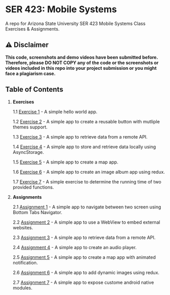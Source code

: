 # SER 423: Mobile Systems

A repo for Arizona State University SER 423 Mobile Systems Class Exercises & Assignments.

## :warning: Disclaimer

**This code, screenshots and demo videos have been submitted before. Therefore, please DO NOT COPY any of the code or the screenshots or videos included in this repo into your project submission or you might face a plagiarism case.**

## Table of Contents

1. **Exercises**

   1.1 [Exercise 1](./exercises/exercise-1/README.md) - A simple hello world app.

   1.2 [Exercise 2](./exercises/exercise-2/README.md) - A simple app to create a reusable button with mutliple themes support.

   1.3 [Exercise 3](./exercises//exercise-3/README.md) - A simple app to retrieve data from a remote API.

   1.4 [Exercise 4](./exercises//exercise-4/README.md) - A simple app to store and retrieve data locally using AsyncStorage.

   1.5 [Exercise 5](./exercises//exercise-5/README.md) - A simple app to create a map app.

   1.6 [Exercise 6](./exercises//exercise-6/README.md) - A simple app to create an image album app using redux.

   1.7 [Exercise 7](./exercises/exercise-7/README.md) - A simple exercise to determine the running time of two provided
   functions.

2. **Assignments**

   2.1 [Assignment 1](./assignments/assignment-1/README.md) - A simple app to navigate between two screen using Bottom
   Tabs Navigator.

   2.2 [Assignment 2](./assignments/assignment-2/README.md) - A simple app to use a WebView to embed external websites.

   2.3 [Assignment 3](./assignments/assignment-3/README.md) - A simple app to retrieve data from a remote API.

   2.4 [Assignment 4](./assignments/assignment-4/README.md) - A simple app to create an audio player.

   2.5 [Assignment 5](./assignments/assignment-5/README.md) - A simple app to create a map app with animated
   notification.

   2.6 [Assignment 6](./assignments/assignment-6/README.md) - A simple app to add dynamic images using redux.

   2.7 [Assignment 7](./assignments/assignment-7/README.md) - A simple app to expose custome android native modules.

